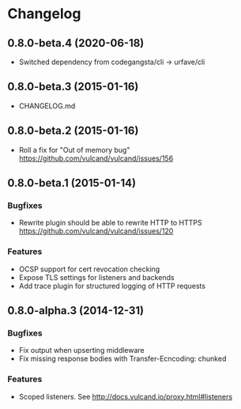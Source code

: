 # Changelog

## 0.8.0-beta.4 (2020-06-18)

* Switched dependency from codegangsta/cli -> urfave/cli

## 0.8.0-beta.3 (2015-01-16)

* CHANGELOG.md

## 0.8.0-beta.2 (2015-01-16)

* Roll a fix for "Out of memory bug" https://github.com/vulcand/vulcand/issues/156

## 0.8.0-beta.1 (2015-01-14)

### Bugfixes

* Rewrite plugin should be able to rewrite HTTP to HTTPS https://github.com/vulcand/vulcand/issues/120

### Features

* OCSP support for cert revocation checking
* Expose TLS settings for listeners and backends
* Add trace plugin for structured logging of HTTP requests

## 0.8.0-alpha.3 (2014-12-31)

### Bugfixes

* Fix output when upserting middleware
* Fix missing response bodies with Transfer-Ecncoding: chunked

### Features

* Scoped listeners. See http://docs.vulcand.io/proxy.html#listeners
